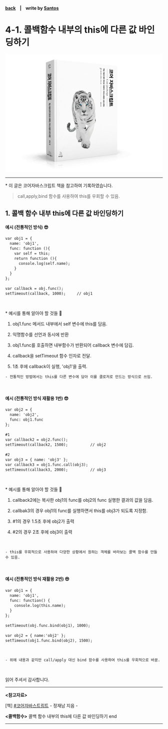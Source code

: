 <p>

#### [back](../../../README.md) &nbsp;&nbsp; | &nbsp;&nbsp; write by [Santos](https://github.com/SangchoKim)

</p>

# 4-1. 콜백함수 내부의 this에 다른 값 바인딩하기

<p align="center">
    <img src="../../../image/main.png">
</p>

---
<p> * 이 글은 코어자바스크립트 책을 참고하여 기록하였습니다. </p>

> call,apply,bind 함수를 사용하여 this를 우회할 수 있음.


## 1. 콜백 함수 내부 this에 다른 값 바인딩하기

#### 예시 (전통적인 방식) 😎

```
var obj1 = {
  name: 'obj1',
  func: function (){
    var self = this;
    return function (){
      console.log(self.name);
    }
  }
};

var callback = obj.func();
setTimeout(callback, 1000);     // obj1
```
</br>

 <p> * 예시를 통해 알아야 할 것들 🤔 </p>

 1. obj1.func 메서드 내부에서 self 변수에 this를 담음.

 2. 익명함수를 선언과 동시에 반환 

 3. obj1.func를 호출하면 내부함수가 반환되어 callback 변수에 담김.

 4. callback을 setTimeout 함수 인자로 전달. 

 5. 1초 후에 callback이 실행, 'obj1'을 출력.

```
- 전통적인 방법에서는 this를 다른 변수에 담아 이를 클로저로 만드는 방식으로 쓰임.
```

</br>


#### 예시 (전통적인 방식 재활용 1번) 😎

```
var obj2 = {
  name: 'obj2',
  func: obj1.func
};

#1
var callback2 = obj2.func();
setTimeout(callback2, 1500);          // obj2

#2
var obj3 = { name: 'obj3' };
var callback3 = obj1.func.call(obj3);
setTimeout(callback3, 2000);          // obj3 
```
</br>

 <p> * 예시를 통해 알아야 할 것들 🤔 </p>

 1. callback2에는 복사한 obj1의 func를 obj2의 func 실행한 결과의 값을 담음.

 2. callbak3의 경우 obj1의 func를 실행하면서 this를 obj3가 되도록 지정함.

 3. #1의 경우 1.5초 후에 obj2가 출력

 4. #2의 경우 2초 후에 obj3이 출력

</br>

```
- this를 우회적으로 사용하여 다양한 상황에서 원하는 객체를 바라보는 콜백 함수를 만들 수 있음.
```

</br>

#### 예시 (전통적인 방식 재활용 2번) 😎

```
var obj1 = {
  name: 'obj1',
  func: function() {
    console.log(this.name);
  }
};

setTimeout(obj.func.bind(obj1), 1000);

var obj2 = { name:'obj2' };
setTimeout(obj1.func.bind(obj2), 1500);
```
</br>

```
- 위에 내용과 같지만 call/apply 대신 bind 함수를 사용하여 this를 우회적으로 바꿈. 
```

</br>

<span>읽어 주셔서 감사합니다.</span>

---

<strong><참고자료></strong>
</br>

[책] [#코어자바스트립트][core-javascript] - 정재남 지음 -
</br>


<strong><콜백함수></strong> 콜백 함수 내부의 this에 다른 값 바인딩하기 end

---

[core-javascript]: https://www.aladin.co.kr/shop/wproduct.aspx?ISBN=K532636268&start=pnaver_02
[naver]: https://www.aladin.co.kr/shop/wproduct.aspx?ISBN=K532636268&start=pnaver_02